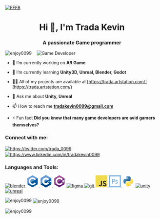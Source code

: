[![FFFB](https://github.com/Enjoy0099/Enjoy0099/assets/97245841/6ada9dfa-3c8d-448f-8477-696502feeb3a)](https://github.com/Enjoy0099)
<h1 align="center">Hi 👋, I'm Trada Kevin</h1>
<h3 align="center">A passionate Game programmer</h3>
<img align="right" alt="Game Developer" width="400" src="https://github.blog/wp-content/uploads/2021/10/game-off-gif.gif?resize=1200%2C425">

<p align="left"> <img src="https://komarev.com/ghpvc/?username=enjoy0099&label=Profile%20views&color=0e75b6&style=flat" alt="enjoy0099" /> </p>

- 🔭 I’m currently working on **AR Game**

- 🌱 I’m currently learning **Unity3D, Unreal, Blender, Godot**

- 👨‍💻 All of my projects are available at [https://trada.artstation.com/](https://trada.artstation.com/)

- 💬 Ask me about **Unity, Unreal**

- 📫 How to reach me **tradakevin0099@gmail.com**

- ⚡ Fun fact **Did you know that many game developers are avid gamers themselves?**

<h3 align="left">Connect with me:</h3>
<p align="left">
<a href="https://twitter.com/trada_0099" target="blank"><img align="center" src="https://raw.githubusercontent.com/rahuldkjain/github-profile-readme-generator/master/src/images/icons/Social/twitter.svg" alt="https://twitter.com/trada_0099" height="30" width="40" /></a>
<a href="https://www.linkedin.com/in/tradakevin0099" target="blank"><img align="center" src="https://raw.githubusercontent.com/rahuldkjain/github-profile-readme-generator/master/src/images/icons/Social/linked-in-alt.svg" alt="https://www.linkedin.com/in/tradakevin0099" height="30" width="40" /></a>
</p>

<h3 align="left">Languages and Tools:</h3>
<p align="left"> <a href="https://www.blender.org/" target="_blank" rel="noreferrer"> <img src="https://download.blender.org/branding/community/blender_community_badge_white.svg" alt="blender" width="40" height="40"/> </a> <a href="https://www.cprogramming.com/" target="_blank" rel="noreferrer"> <img src="https://raw.githubusercontent.com/devicons/devicon/master/icons/c/c-original.svg" alt="c" width="40" height="40"/> </a> <a href="https://www.w3schools.com/cpp/" target="_blank" rel="noreferrer"> <img src="https://raw.githubusercontent.com/devicons/devicon/master/icons/cplusplus/cplusplus-original.svg" alt="cplusplus" width="40" height="40"/> </a> <a href="https://www.w3schools.com/cs/" target="_blank" rel="noreferrer"> <img src="https://raw.githubusercontent.com/devicons/devicon/master/icons/csharp/csharp-original.svg" alt="csharp" width="40" height="40"/> </a> <a href="https://www.figma.com/" target="_blank" rel="noreferrer"> <img src="https://www.vectorlogo.zone/logos/figma/figma-icon.svg" alt="figma" width="40" height="40"/> </a> <a href="https://git-scm.com/" target="_blank" rel="noreferrer"> <img src="https://www.vectorlogo.zone/logos/git-scm/git-scm-icon.svg" alt="git" width="40" height="40"/> </a> <a href="https://developer.mozilla.org/en-US/docs/Web/JavaScript" target="_blank" rel="noreferrer"> <img src="https://raw.githubusercontent.com/devicons/devicon/master/icons/javascript/javascript-original.svg" alt="javascript" width="40" height="40"/> </a> <a href="https://www.photoshop.com/en" target="_blank" rel="noreferrer"> <img src="https://raw.githubusercontent.com/devicons/devicon/master/icons/photoshop/photoshop-line.svg" alt="photoshop" width="40" height="40"/> </a> <a href="https://www.python.org" target="_blank" rel="noreferrer"> <img src="https://raw.githubusercontent.com/devicons/devicon/master/icons/python/python-original.svg" alt="python" width="40" height="40"/> </a> <a href="https://unity.com/" target="_blank" rel="noreferrer"> <img src="https://www.vectorlogo.zone/logos/unity3d/unity3d-icon.svg" alt="unity" width="40" height="40"/> </a> <a href="https://unrealengine.com/" target="_blank" rel="noreferrer"> <img src="https://raw.githubusercontent.com/kenangundogan/fontisto/036b7eca71aab1bef8e6a0518f7329f13ed62f6b/icons/svg/brand/unreal-engine.svg" alt="unreal" width="40" height="40"/> </a> </p>

<p><img align="left" src="https://github-readme-stats.vercel.app/api/top-langs?username=enjoy0099&show_icons=true&locale=en&layout=compact" alt="enjoy0099" /></p>

<p>&nbsp;<img align="center" src="https://github-readme-stats.vercel.app/api?username=enjoy0099&theme=vue&show_icons=true&locale=en" alt="enjoy0099" /></p>

<p><img align="center" src="https://github-readme-streak-stats.herokuapp.com/?user=enjoy0099&theme=ambient-gradient&mode=weekly" alt="enjoy0099" /></p>
